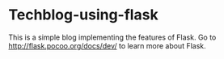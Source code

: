 # Techblog-using-flask
This is a simple blog implementing the features of Flask.
Go to http://flask.pocoo.org/docs/dev/ to learn more about Flask.
